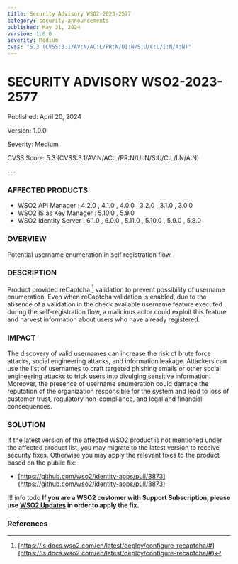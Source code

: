 ```yaml
---
title: Security Advisory WSO2-2023-2577
category: security-announcements
published: May 31, 2024
version: 1.0.0
severity: Medium
cvss: "5.3 (CVSS:3.1/AV:N/AC:L/PR:N/UI:N/S:U/C:L/I:N/A:N)"
---
```


# SECURITY ADVISORY WSO2-2023-2577

<p class="doc-info">Published: April 20, 2024</p>
<p class="doc-info">Version: 1.0.0</p>
<p class="doc-info">Severity: Medium</p>
<p class="doc-info">CVSS Score: 5.3 (CVSS:3.1/AV:N/AC:L/PR:N/UI:N/S:U/C:L/I:N/A:N)</p>
---

### AFFECTED PRODUCTS
* WSO2 API Manager : 4.2.0 , 4.1.0 , 4.0.0 , 3.2.0 , 3.1.0 , 3.0.0
* WSO2 IS as Key Manager : 5.10.0 , 5.9.0
* WSO2 Identity Server : 6.1.0 , 6.0.0 , 5.11.0 , 5.10.0 , 5.9.0 , 5.8.0


### OVERVIEW
Potential username enumeration in self registration flow.


### DESCRIPTION
Product provided reCaptcha [^1] validation to prevent possibility of username enumeration. Even when reCaptcha validation is enabled, due to the absence of a validation in the check available username feature executed during the self-registration flow, a malicious actor could exploit this feature and harvest information about users who have already registered.


### IMPACT
The discovery of valid usernames can increase the risk of brute force attacks, social engineering attacks, and information leakage. Attackers can use the list of usernames to craft targeted phishing emails or other social engineering attacks to trick users into divulging sensitive information. Moreover, the presence of username enumeration could damage the reputation of the organization responsible for the system and lead to loss of customer trust, regulatory non-compliance, and legal and financial consequences.


### SOLUTION
If the latest version of the affected WSO2 product is not mentioned under the affected product list, you may migrate to the latest version to receive security fixes. Otherwise you may apply the relevant fixes to the product based on the public fix: 

* [https://github.com/wso2/identity-apps/pull/3873](https://github.com/wso2/identity-apps/pull/3873)


!!! info todo
    **If you are a WSO2 customer with Support Subscription, please use [WSO2 Updates](https://wso2.com/updates/) in order to apply the fix.**
    

### References
[^1]: [https://is.docs.wso2.com/en/latest/deploy/configure-recaptcha/#](https://is.docs.wso2.com/en/latest/deploy/configure-recaptcha/#)
